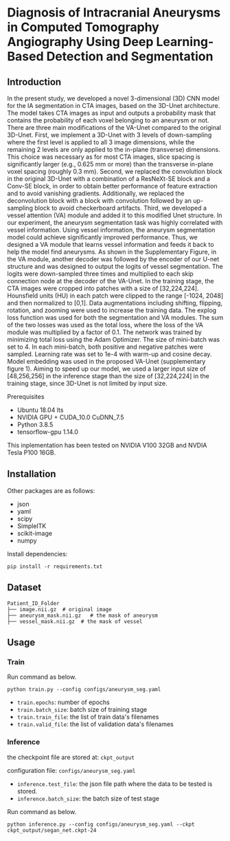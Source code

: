 # Diagnosis of Intracranial Aneurysms in Computed Tomography Angiography Using Deep Learning-Based Detection and Segmentation
## Introduction
  In the present study, we developed a novel 3-dimensional (3D) CNN model for the IA segmentation in CTA images, based on the 3D-Unet architecture. The model takes CTA images as input and outputs a probability mask that contains the probability of each voxel belonging to an aneurysm or not. There are three main modifications of the VA-Unet compared to the original 3D-Unet. First, we implement a 3D-Unet with 3 levels of down-sampling where the first level is applied to all 3 image dimensions, while the remaining 2 levels are only applied to the in-plane (transverse) dimensions. This choice was necessary as for most CTA images, slice spacing is significantly larger (e.g., 0.625 mm or more) than the transverse in-plane voxel spacing (roughly 0.3 mm). Second, we replaced the convolution block in the original 3D-Unet with a combination of a ResNeXt-SE block and a Conv-SE block, in order to obtain better performance of feature extraction and to avoid vanishing gradients. Additionally, we replaced the deconvolution block with a block with convolution followed by an up-sampling block to avoid checkerboard artifacts. 
  Third, we developed a vessel attention (VA) module and added it to this modified Unet structure. In our experiment, the aneurysm segmentation task was highly correlated with vessel information. Using vessel information, the aneurysm segmentation model could achieve significantly improved performance. Thus, we designed a VA module that learns vessel information and feeds it back to help the model find aneurysms. As shown in the Supplementary Figure, in the VA module, another decoder was followed by the encoder of our U-net structure and was designed to output the logits of vessel segmentation. The logits were down-sampled three times and multiplied to each skip connection node at the decoder of the VA-Unet. 
  In the training stage, the CTA images were cropped into patches with a size of [32,224,224]. Hounsfield units (HU) in each patch were clipped to the range [-1024, 2048] and then normalized to [0,1]. Data augmentations including shifting, flipping, rotation, and zooming were used to increase the training data. The explog loss function was used for both the segmentation and VA modules. The sum of the two losses was used as the total loss, where the loss of the VA module was multiplied by a factor of 0.1. The network was trained by minimizing total loss using the Adam Optimizer. The size of mini-batch was set to 4. In each mini-batch, both positive and negative patches were sampled. Learning rate was set to 1e-4 with warm-up and cosine decay. Model embedding was used in the proposed VA-Unet (supplementary figure 1). Aiming to speed up our model, we used a larger input size of [48,256,256] in the inference stage than the size of [32,224,224] in the training stage, since 3D-Unet is not limited by input size. 


Prerequisites
* Ubuntu 18.04 lts
* NVIDIA GPU + CUDA_10.0 CuDNN_7.5
* Python 3.8.5
* tensorflow-gpu 1.14.0

This inplementation has been tested on NVIDIA V100 32GB and NVDIA Tesla P100 16GB. 

## Installation

Other packages are as follows:
* json
* yaml
* scipy
* SimpleITK
* scikit-image
* numpy

Install dependencies:
```shell script
pip install -r requirements.txt
```

## Dataset
```shell script
Patient_ID_Folder
├── image.nii.gz  # original image
├── aneurysm_mask.nii.gz   # the mask of aneurysm
├── vessel_mask.nii.gz  # the mask of vessel
```

## Usage

### Train
Run command as below.
```shell script
python train.py --config configs/aneurysm_seg.yaml
```
* `train.epochs`: number of epochs 
* `train.batch_size`: batch size of training stage
* `train.train_file`: the list of train data's filenames
* `train.valid_file`: the list of validation data's filenames


### Inference
the checkpoint file are stored at: ```ckpt_output```

configuration file: `configs/aneurysm_seg.yaml`
* `inference.test_file`: the json file path where the data to be tested is stored.
* `inference.batch_size`: the batch size of test stage

Run command as below.
```shell script
python inference.py --config configs/aneurysm_seg.yaml --ckpt ckpt_output/segan_net.ckpt-24
```


